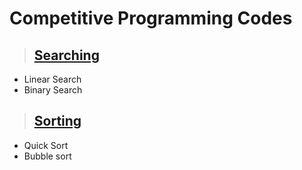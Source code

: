 # Competitive Programming Codes

> ## [Searching](https://github.com/solimanhossain/CompetitiveProgramming/search)
- Linear Search
- Binary Search

> ## [Sorting](https://github.com/solimanhossain/CompetitiveProgramming/tree/main/Contents)
- Quick Sort
- Bubble sort
